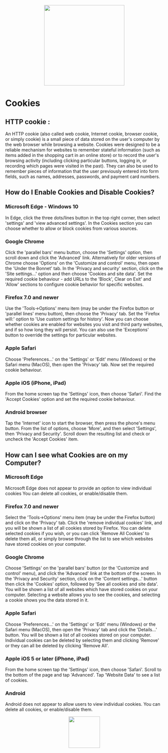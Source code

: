<p align="center">
  <img width="256" height="256" src="https://www.iconfinder.com/data/icons/web-hosting-2-3/65/96-512.png
">
</p>

# Cookies
## HTTP cookie :

An HTTP cookie (also called web cookie, Internet cookie, browser cookie, or simply cookie) is a small piece of data stored on the user's computer by the web browser while browsing a website. Cookies were designed to be a reliable mechanism for websites to remember stateful information (such as items added in the shopping cart in an online store) or to record the user's browsing activity (including clicking particular buttons, logging in, or recording which pages were visited in the past). They can also be used to remember pieces of information that the user previously entered into form fields, such as names, addresses, passwords, and payment card numbers.

## How do I Enable Cookies and Disable Cookies?

### Microsoft Edge - Windows 10
In Edge, click the three dots/lines button in the top right corner, then select 'settings' and 'view advanced settings'. In the Cookies section you can choose whether to allow or block cookies from various sources.

### Google Chrome
Click the 'parallel bars' menu button, choose the 'Settings' option, then scroll down and click the 'Advanced' link. Alternatively for older versions of Chrome choose 'Options' on the 'Customize and control' menu, then open the 'Under the Bonnet' tab. In the 'Privacy and security' section, click on the 'Site settings...' option and then choose 'Cookies and site data'. Set the required cookie behaviour - add URLs to the 'Block', Clear on Exit' and 'Allow' sections to configure cookie behavior for specific websites.

### Firefox 7.0 and newer
Use the 'Tools->Options' menu item (may be under the Firefox button or 'parallel lines' menu button), then choose the 'Privacy' tab. Set the 'Firefox will:' option to 'Use custom settings for history'. Now you can choose whether cookies are enabled for websites you visit and third party websites, and if so how long they will persist. You can also use the 'Exceptions' button to override the settings for particular websites.

### Apple Safari
Choose 'Preferences...' on the 'Settings' or 'Edit' menu (Windows) or the Safari menu (MacOS), then open the 'Privacy' tab. Now set the required cookie behaviour.

### Apple iOS (iPhone, iPad)
From the home screen tap the 'Settings' icon, then choose 'Safari'. Find the 'Accept Cookies' option and set the required cookie behaviour.

### Android browser
Tap the 'Internet' icon to start the browser, then press the phone's menu button. From the list of options, choose 'More', and then select 'Settings', then 'Privacy and Security'. Scroll down the resulting list and check or uncheck the 'Accept Cookies' item.

## How can I see what Cookies are on my Computer?

### Microsoft Edge
Microsoft Edge does not appear to provide an option to view individual cookies You can delete all cookies, or enable/disable them.

### Firefox 7.0 and newer
Select the 'Tools->Options' menu item (may be under the Firefox button) and click on the 'Privacy' tab. Click the 'remove individual cookies' link, and you will be shown a list of all cookies stored by Firefox. You can delete selected cookies if you wish, or you can click 'Remove All Cookies' to delete them all, or simply browse through the list to see which websites have stored cookies on your computer.

### Google Chrome
Choose 'Settings' on the 'parallel bars' button (or the 'Customize and control' menu), and click the 'Advanced' link at the bottom of the screen. In the 'Privacy and Security' section, click on the 'Content settings...' button then click the 'Cookies' option, followed by 'See all cookies and site data'. You will be shown a list of all websites which have stored cookies on your computer. Selecting a website allows you to see the cookies, and selecting a cookie shows you the data stored in it.

### Apple Safari
Choose 'Preferences...' on the 'Settings' or 'Edit' menu (Windows) or the Safari menu (MacOS), then open the 'Privacy' tab and click the 'Details...' button. You will be shown a list of all cookies stored on your computer. Individual cookies can be deleted by selecting them and clicking 'Remove' or they can all be deleted by clicking 'Remove All'.

### Apple iOS 5 or later (iPhone, iPad)
From the home screen tap the 'Settings' icon, then choose 'Safari'. Scroll to the bottom of the page and tap 'Advanced'. Tap 'Website Data' to see a list of cookies.

### Android
Android does not appear to allow users to view individual cookies. You can delete all cookies, or enable/disable them.

</p>
<p align="center">
  <a href="https://en.wikipedia.org/wiki/HTTP_cookie">
    <img width="100" height="100" src="https://lh3.googleusercontent.com/proxy/L6YCMt6fsEEen28XkOejVNjWuvbIuqwzkzzfK60Mw6PUMYU3Os_XNkUZMd2Dpi8Cr4HG3F1YNCXiFAgsy78rAvhoqmVxJvfQhr6nAbLSLR8s4bGYuUBKm2vMOOJ4pMRUmH3LaA_CNf4">
    </a>
</p>